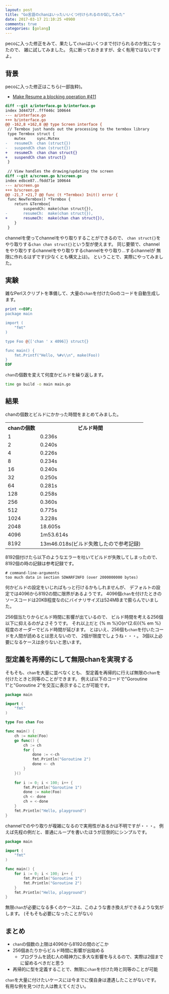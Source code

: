 ```yaml
---
layout: post
title: "Go言語のchanはいったいいくつ付けられるのか試してみた"
date: 2017-03-17 21:10:25 +0900
comments: true
categories: [golang]
---
```


pecoに入った修正をみて、果たして`chan`はいくつまで付けられるのか気になったので、
雑に試してみました。
先に断っておきますが、全く有用ではないですよ。

<!-- More -->

## 背景

pecoに入った修正はこちら(一部抜粋)。

- [Make Resume a blocking operation #411](https://github.com/peco/peco/pull/411)

``` diff
diff --git a/interface.go b/interface.go
index 3d4472f..fff446c 100644
--- a/interface.go
+++ b/interface.go
@@ -162,8 +162,8 @@ type Screen interface {
 // Termbox just hands out the processing to the termbox library
 type Termbox struct {
 	mutex     sync.Mutex
-	resumeCh  chan (struct{})
-	suspendCh chan (struct{})
+	resumeCh  chan chan struct{}
+	suspendCh chan struct{}
 }
 
 // View handles the drawing/updating the screen
diff --git a/screen.go b/screen.go
index edbce87..f6dd71e 100644
--- a/screen.go
+++ b/screen.go
@@ -21,7 +21,7 @@ func (t *Termbox) Init() error {
 func NewTermbox() *Termbox {
 	return &Termbox{
 		suspendCh: make(chan struct{}),
-		resumeCh:  make(chan struct{}),
+		resumeCh:  make(chan chan struct{}),
 	}
 }
```

channelを使ってchannelをやり取りすることができるので、
`chan struct{}`をやり取りする`chan chan struct{}`という型が使えます。
同じ要領で、channelをやり取りするchannelをやり取りするchannelをやり取り...するchannelが
無限に作れるはずです(少なくとも構文上は)。
ということで、実際にやってみました。


## 実験

雑なPerlスクリプトを準備して、大量の`chan`を付けたGoのコードを自動生成します。

``` perl
print <<EOF;
package main

import (
    "fmt"
)

type Foo @{['chan ' x 4096]} struct{}

func main() {
    fmt.Printf("Hello, %#v\\n", make(Foo))
}
EOF
```

`chan`の個数を変えて何度かビルドを繰り返します。

``` bash
time go build -o main main.go
```

## 結果

chanの個数とビルドにかかった時間をまとめてみました。

<table>
    <tr><th>chanの個数</th><th>ビルド時間</th></tr>
    <tr><td>1</td><td>0.236s</td></tr>
    <tr><td>2</td><td>0.240s</td></tr>
    <tr><td>4</td><td>0.226s</td></tr>
    <tr><td>8</td><td>0.234s</td></tr>
    <tr><td>16</td><td>0.240s</td></tr>
    <tr><td>32</td><td>0.250s</td></tr>
    <tr><td>64</td><td>0.281s</td></tr>
    <tr><td>128</td><td>0.258s</td></tr>
    <tr><td>256</td><td>0.360s</td></tr>
    <tr><td>512</td><td>0.775s</td></tr>
    <tr><td>1024</td><td>3.228s</td></tr>
    <tr><td>2048</td><td>18.605s</td></tr>
    <tr><td>4096</td><td>1m53.614s</td></tr>
    <tr><td>8192</td><td>13m46.018s(ビルド失敗したので参考記録)</td></tr>
</table>

8192個付けたら以下のようなエラーを吐いてビルドが失敗してしまったので、
8192個の時の記録は参考記録です。

``` plain
# command-line-arguments
too much data in section SDWARFINFO (over 2000000000 bytes)
```

何かビルドの設定をいじればもっと行けるかもしれませんが、
デフォルトの設定では4096から8192の間に限界があるようです。
4096個`chan`を付けたときのソースコードは20KB程度なのにバイナリサイズは524MBまで膨らんでいました。

256個当たりからビルド時間に影響が出ているので、
ビルド時間を考える256個以下に抑えるのがよさそうです。
それ以上だと {% m %}O(n^{2.6}){% em %} 程度のオーダーでビルド時間が延びます。
とはいえ、256個も`chan`を付いたコードを人間が読めるとは思えないので、
2個が限度でしょうね・・・。
3個以上必要になるケースは余りないと思います。


## 型定義を再帰的にして無限chanを実現する

そもそも、`chan`を大量に並べなくとも、
型定義を再帰的に行えば無限の`chan`を付けたときと同等のことができます。
例えば以下のコードで"Goroutine 1"と"Goroutine 2"を交互に表示することが可能です。

``` go
package main

import (
	"fmt"
)

type Foo chan Foo

func main() {
	ch := make(Foo)
	go func() {
		ch := ch
		for {
			done := <-ch
			fmt.Println("Goroutine 2")
			done <- ch
		}
	}()
	
	for i := 0; i < 100; i++ {
		fmt.Println("Goroutine 1")
		done := make(Foo)
		ch <- done
		ch = <-done
	}
	fmt.Println("Hello, playground")
}
```

channelでのやり取りが複雑になるので実用性があるかは不明ですが・・・。
例えば先程の例だと、普通にループを書いたほうが圧倒的にシンプルです。

``` go
package main

import (
	"fmt"
)

func main() {
	for i := 0; i < 100; i++ {
		fmt.Println("Goroutine 1")
		fmt.Println("Goroutine 2")
	}
	fmt.Println("Hello, playground")
}
```

無限`chan`が必要になる多くのケースは、このような書き換えができるような気がします。
(そもそも必要になったことがない)


## まとめ

- `chan`の個数の上限は4096から8192の間のどこか
- 256個あたりからビルド時間に影響が出始める
  - プログラムを読む人の精神力に多大な影響を与えるので、実際は2個までに留めるべきだと思う
- 再帰的に型を定義することで、無限に`chan`を付けた時と同等のことが可能

`chan`を大量に付けたいケースには今までに僕自身は遭遇したことがないです。
有用な例を見つけた人は教えてください。

